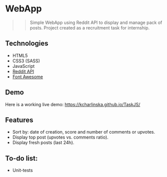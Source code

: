 # WebApp
> > Simple WebApp using Reddit API to display and manage pack of posts. Project created as a recruitment task for internship.

## Technologies
* HTML5
* CSS3 (SASS)
* JavaScript
* [Reddit API](https://www.reddit.com/dev/api/)
* [Font Awesome](https://fontawesome.com)

## Demo
Here is a working live demo:  https://kcharlinska.github.io/TaskJS/

## Features
* Sort by: date of creation, score and number of comments or upvotes.
* Display top post (upvotes vs. comments ratio).
* Display fresh posts (last 24h).

## To-do list:
* Unit-tests
